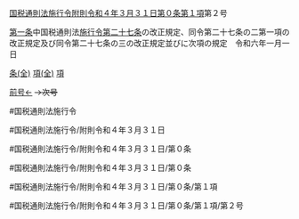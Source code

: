 [国税通則法施行令附則令和４年３月３１日第０条第１項](国税通則法施行＿令附則令和４年３月３１日第０条第１項)第２号

[第一条](国税通則法施行＿令附則令和４年３月３１日第１条第１項)中国税通則法[施行令第二十七条](国税通則法施行＿令＿第２７条第１項)の改正規定、同令第二十七条の二第一項の改正規定及び同令第二十七条の三の改正規定並びに次項の規定　令和六年一月一日

[条(全)](国税通則法施行＿令附則令和４年３月３１日第０条_.md)    [項(全)](国税通則法施行＿令附則令和４年３月３１日第０条第１項_.md)    [項](国税通則法施行＿令附則令和４年３月３１日第０条第１項.md)

[前号←](国税通則法施行＿令附則令和４年３月３１日第０条第１項第１号.md)  ~~→次号~~

#国税通則法施行令

#国税通則法施行令/附則令和４年３月３１日

#国税通則法施行令/附則令和４年３月３１日/第０条

#国税通則法施行令/附則令和４年３月３１日/第０条

#国税通則法施行令/附則令和４年３月３１日/第０条/第１項

#国税通則法施行令/附則令和４年３月３１日/第０条/第１項/第２号

